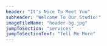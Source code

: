 ```yaml
---
header: "It's Nice To Meet You"
subheader: "Welcome To Our Studio!"
imageFileName: "header-bg.jpg"
jumpToSection: "services"
jumpToSectionText: "Tell Me More"
---
```

